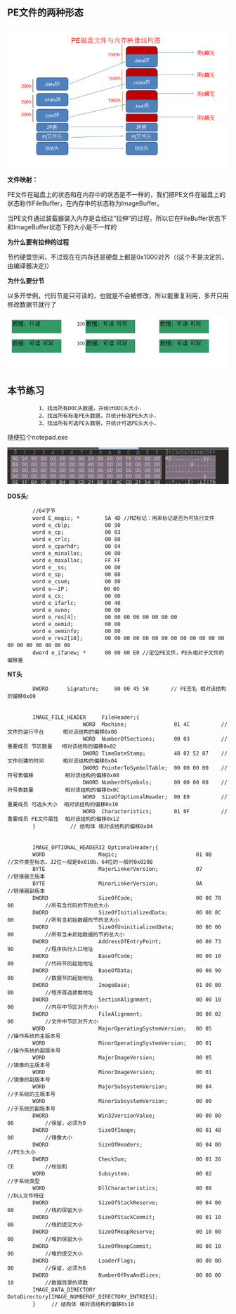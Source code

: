 PE文件的两种形态
---
![](https://raw.githubusercontent.com/Whitebird0/tuchuang/main/QQ%E6%88%AA%E5%9B%BE20211104161017.png)

**文件映射：**

PE文件在磁盘上的状态和在内存中的状态是不一样的，我们把PE文件在磁盘上的状态称作FileBuffer，在内存中的状态称为ImageBuffer。

当PE文件通过装载器装入内存是会经过“拉伸”的过程，所以它在FileBuffer状态下和ImageBuffer状态下的大小是不一样的

**为什么要有拉伸的过程**

节约硬盘空间，不过现在在内存还是硬盘上都是0x1000对齐（(这个不是决定的，由编译器决定)）

**为什么要分节**

以多开举例，代码节是只可读的，也就是不会被修改，所以能重复利用，多开只用修改数据节就行了

![](https://raw.githubusercontent.com/Whitebird0/tuchuang/main/QQ%E6%88%AA%E5%9B%BE20211104161303.png)


本节练习
---
	
              1、找出所有DOC头数据，并统计DOC头大小.
              2、找出所有标准PE头数据，并统计标准PE头大小.
              3、找出所有可选PE头数据，并统计可选PE头大小.

随便拉个notepad.exe

![](https://raw.githubusercontent.com/Whitebird0/tuchuang/main/QQ%E6%88%AA%E5%9B%BE20211104172649.png)

**DOS头:**        

            //64字节
            word E_magic; *        5A 4D //MZ标记：用来标记是否为可执行文件
            word e_cblp;           00 90
            word e_cp;             00 03
            word e_crlc;           00 00
            word e_cparhdr;        00 04
            word e_minalloc;       00 00
            word e_maxalloc;       FF FF
            word e__ss;            00 00
            word e_sp;             00 B8
            word e_csum;           00 00
            word e——IP；           00 00
            word e_cs;             00 00
            word e_ifarlc;         00 40
            word e_ovno;           00 00
            word e_res[4];         00 00 00 00 00 00 00 00
            word e_oemid;          00 00
            word e_oeminfo;        00 00
            word e_res2[10];       00 00 00 00 00 00 00 00 00 00 00 00 00 00 00 00 00 00 00 00     
            dword e_ifanew; *      00 00 00 E0 //定位PE文件，PE头相对于文件的偏移量

**NT头**

            DWORD      Signature;     00 00 45 50       // PE签名 相对该结构的偏移0x00
            
            
            IMAGE_FILE_HEADER     FileHeader;{
                            WORD  Machine;               01 4C          // 文件的运行平台      相对该结构的偏移0x00
                            WORD  NumberOfSections;      00 03          // 重要成员 节区数量   相对该结构的偏移0x02
                            DWORD TimeDateStamp;         48 02 52 87    // 文件创建的时间      相对该结构的偏移0x04
                            DWORD PointerToSymbolTable;  00 00 00 00    // 符号表偏移          相对该结构的偏移0x08
                            DWORD NumberOfSymbols;       00 00 00 00    // 符号表数量          相对该结构的偏移0x0C
                            WORD  SizeOfOptionalHeader;  00 E0          // 重要成员 可选头大小  相对该结构的偏移0x10
                            WORD  Characteristics;       01 0F          // 重要成员 PE文件属性  相对该结构的偏移0x12
            }           // 结构体 相对该结构的偏移0x04
            
            
            IMAGE_OPTIONAL_HEADER32 OptionalHeader;{
            WORD                 Magic;                         01 0B                //文件类型标志，32位一般是0x010b，64位的一般时0x020B       
            BYTE                 MajorLinkerVersion;            07                   //链接器主版本                                           
            BYTE                 MinorLinkerVersion;            0A                   //链接器副版本                                           
            DWORD                SizeOfCode;                    00 00 78 00          //所有含代码的节的总大小                                  
            DWORD                SizeOfInitializedData;         00 00 8C 00          //所有含初始数据的节的总大小                               
            DWORD                SizeOfUninitializedData;       00 00 00 00          //所有含未初始数据的节的总大小        
            DWORD                AddressOfEntryPoint;           00 00 73 9D          //程序执行入口地址                
            DWORD                BaseOfCode;                    00 00 10 00          //代码节的起始地址                
            DWORD                BaseOfData;                    00 00 90 00          //数据节的起始地址               
            DWORD                ImageBase;                     01 00 00 00          //程序首选装载地址                
            DWORD                SectionAlignment;              00 00 10 00          //内存中节区对齐大小              
            DWORD                FileAlignment;                 00 00 02 00          //文件中节区对齐大小              
            WORD                 MajorOperatingSystemVersion;   00 05                //操作系统的主版本号              
            WORD                 MinorOperatingSystemVersion;   00 01                //操作系统的副版本号             
            WORD                 MajorImageVersion;             00 05                //镜像的主版本号               
            WORD                 MinorImageVersion;             00 01                //镜像的副版本号                  
            WORD                 MajorSubsystemVersion;         00 04                //子系统的主版本号                
            WORD                 MinorSubsystemVersion;         00 00                //子系统的副版本号                
            DWORD                Win32VersionValue;             00 00 00 00          //保留，必须为0                   
            DWORD                SizeOfImage;                   00 01 40 00          //镜像大小                       
            DWORD                SizeOfHeaders;                 00 04 00             //PE头大小                    
            DWORD                CheckSum;                      00 01 26 CE          //校验和                     
            WORD                 Subsystem;                     00 02                //子系统类型                 
            WORD                 DllCharacteristics;            80 00                //DLL文件特征
            DWORD                SizeOfStackReserve;            00 04 00 00          //栈的保留大小                 
            DWORD                SizeOfStackCommit;             00 01 10 00          //栈的提交大小                 
            DWORD                SizeOfHeapReserve;             00 10 00 00          //堆的保留大小                 
            DWORD                SizeOfHeapCommit;              00 00 10 00          //堆的提交大小                 
            DWORD                LoaderFlags;                   00 00 00 00          //保留，必须为0                
            DWORD                NumberOfRvaAndSizes;           00 00 00 10          //数据目录的项数              
            IMAGE_DATA_DIRECTORY DataDirectory[IMAGE_NUMBEROF_DIRECTORY_ENTRIES];
            }     // 结构体 相对该结构的偏移0x18
             
           
